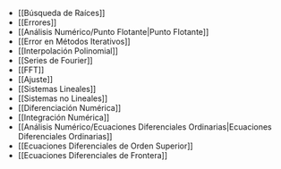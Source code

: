 - [[Búsqueda de Raíces]]
- [[Errores]]
- [[Análisis Numérico/Punto Flotante|Punto Flotante]]
- [[Error en Métodos Iterativos]]
- [[Interpolación Polinomial]]
- [[Series de Fourier]]
- [[FFT]]
- [[Ajuste]]
- [[Sistemas Lineales]]
- [[Sistemas no Lineales]]
- [[Diferenciación Numérica]]
- [[Integración Numérica]]
- [[Análisis Numérico/Ecuaciones Diferenciales Ordinarias|Ecuaciones Diferenciales Ordinarias]]
- [[Ecuaciones Diferenciales de Orden Superior]]
- [[Ecuaciones Diferenciales de Frontera]]
